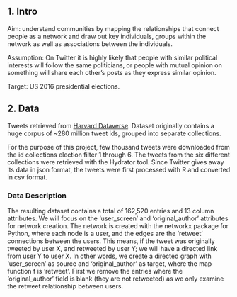## 1. Intro

Aim: understand communities by mapping the relationships that connect people as a network and  draw out key 
individuals, groups within the network as well as associations between the individuals. 

Assumption: On Twitter it is highly likely that people with similar political interests will follow the 
same politicians, or people with mutual opinion on something will share each other’s posts as they express 
similar opinion.

Target: US 2016 presidential elections.  

## 2. Data

Tweets retrieved from [Harvard Dataverse](https://dataverse.harvard.edu/dataset.xhtml?persistentId=doi:10.7910/DVN/PDI7IN).
Dataset originally contains a huge corpus of ~280 million tweet ids, grouped into separate collections. 

For the purpose of this project, few thousand tweets were downloaded from the id collections election filter 1 
through 6. The tweets from the six different collections were retrieved with the Hydrator tool. 
Since Twitter gives away its data in json format, the tweets were first processed with R and converted in csv 
format.

### Data Description

The resulting dataset contains a total of 162,520 entries and 13 column attributes. We will focus on the ‘user_screen’ and ‘original_author’ attributes for network creation. The network is created with the networkx package for Python, where each node is a user, and the edges are the ‘retweet’ connections between the users. This means, if the tweet was originally tweeted by user X, and retweeted by user Y; we will have a directed link from user Y to user X. In other words, 
we create a directed graph with ‘user_screen’ as source and ‘original_author’ as target, where the map function f is ‘retweet’. First we remove the entries where the ‘original_author’ field is blank (they are not retweeted) as we only examine the retweet relationship between users.
